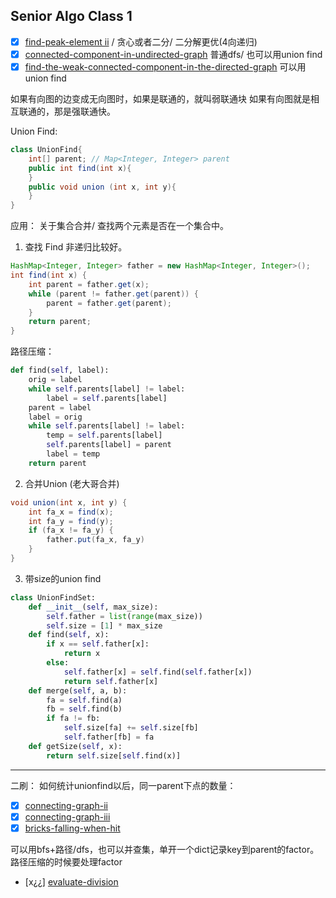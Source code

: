 ## Senior Algo Class 1
- [x] [find-peak-element ii](https://www.lintcode.com/problem/find-peak-element-ii/description) / 贪心或者二分/ 二分解更优(4向递归)
- [x] [connected-component-in-undirected-graph](https://www.lintcode.com/problem/connected-component-in-undirected-graph/description) 普通dfs/ 也可以用union find
- [x] [find-the-weak-connected-component-in-the-directed-graph](https://www.lintcode.com/problem/find-the-weak-connected-component-in-the-directed-graph/description) 可以用union find

如果有向图的边变成无向图时，如果是联通的，就叫弱联通块
如果有向图就是相互联通的，那是强联通快。

Union Find:
```java
class UnionFind{
	int[] parent; // Map<Integer, Integer> parent
	public int find(int x){
	}
	public void union (int x, int y){
	}
}
```

应用： 关于集合合并/ 查找两个元素是否在一个集合中。

1. 查找 Find
非递归比较好。 

```java
HashMap<Integer, Integer> father = new HashMap<Integer, Integer>();
int find(int x) {
	int parent = father.get(x);
	while (parent != father.get(parent)) {
		parent = father.get(parent);
	}
	return parent;
}
```

路径压缩：
```python
def find(self, label):
	orig = label
	while self.parents[label] != label:
		label = self.parents[label]
	parent = label
	label = orig
	while self.parents[label] != label:
		temp = self.parents[label]
		self.parents[label] = parent
		label = temp
	return parent
```
2. 合并Union (老大哥合并)

```java
void union(int x, int y) {
	int fa_x = find(x);
	int fa_y = find(y);
	if (fa_x != fa_y) {
		father.put(fa_x, fa_y)
	}
}
```

3. 带size的union find
```python
class UnionFindSet:
    def __init__(self, max_size):
        self.father = list(range(max_size))
        self.size = [1] * max_size
    def find(self, x):
        if x == self.father[x]:
            return x
        else:
            self.father[x] = self.find(self.father[x])
            return self.father[x]
    def merge(self, a, b):
        fa = self.find(a)
        fb = self.find(b)
        if fa != fb:
            self.size[fa] += self.size[fb]
            self.father[fb] = fa
    def getSize(self, x):
        return self.size[self.find(x)]
```
---
二刷：
如何统计unionfind以后，同一parent下点的数量：
- [x] [connecting-graph-ii](https://www.lintcode.com/problem/connecting-graph-ii/description) 
- [x] [connecting-graph-iii](https://www.lintcode.com/problem/connecting-graph-iii/description)
- [x] [bricks-falling-when-hit](https://www.leetcode.com/problems/bricks-falling-when-hit/)

可以用bfs+路径/dfs，也可以并查集，单开一个dict记录key到parent的factor。
路径压缩的时候要处理factor
- [x¿¿] [evaluate-division](https://www.leetcode.com/problems/evaluate-division/) 
